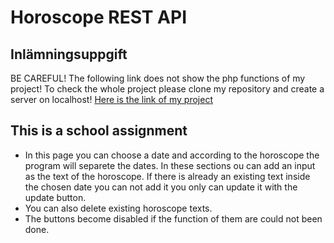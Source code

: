 ﻿# Horoscope REST API
 ## Inlämningsuppgift

BE CAREFUL! The following link does not show the php functions of my project! To check the whole project please clone my repository and create a server on localhost!
[Here is the link of my project](https://vogelsara.github.io/horoscope-rest-api/)

## This is a school assignment
* In this page you can choose a date and according to the horoscope the program will separete the dates. In these sections ou can add an input as the text of the horoscope. If there is already an existing text inside the chosen date you can not add it you only can update it with the update button.
* You can also delete existing horoscope texts.
* The buttons become disabled if the function of them are could not been done.
